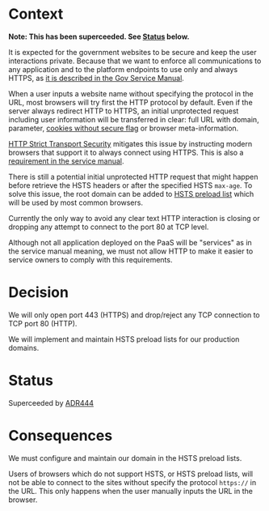 Context
=======

**Note: This has been superceeded. See [Status](#status) below.**

It is expected for the government websites to be secure and keep the user
interactions private. Because that we want to enforce all communications to
any application and to the platform endpoints to use only and always HTTPS,
as [it is described in the Gov Service Manual](https://www.gov.uk/service-manual/technology/using-https).

When a user inputs a website name without specifying the
protocol in the URL, most browsers will try first the HTTP protocol by default.
Even if the server always redirect HTTP to HTTPS, an initial
unprotected request including user information will be transferred
in clear: full URL with domain, parameter, [cookies without secure flag](https://en.wikipedia.org/wiki/HTTP_cookie#Secure_and_HttpOnly)
or browser meta-information.

[HTTP Strict Transport Security](https://en.wikipedia.org/wiki/HTTP_Strict_Transport_Security)
mitigates this issue by instructing modern browsers that support it to
always connect using HTTPS.
This is also a [requirement in the service manual](https://www.gov.uk/service-manual/technology/using-https).

There is still a potential initial unprotected HTTP request that might happen
before retrieve the HSTS headers or after the specified HSTS `max-age`.
To solve this issue, the root domain can be added to
[HSTS preload list](https://hstspreload.appspot.com/) which will be used by most
common browsers.

Currently the only way to avoid any clear text HTTP interaction is closing or
dropping any attempt to connect to the port 80 at TCP level.

Although not all application deployed on the PaaS will be "services"
as in the service manual meaning, we must not allow HTTP to make
it easier to service owners to comply with this requirements.

Decision
========

We will only open port 443 (HTTPS) and drop/reject any TCP connection to TCP port 80 (HTTP).

We will implement and maintain HSTS preload lists for our production domains.


Status
======

Superceeded by [ADR444](ADR444-redirect-http-for-applications)

Consequences
============

We must configure and maintain our domain in the HSTS preload lists.

Users of browsers which do not support HSTS, or HSTS preload lists, will not
be able to connect to the sites without specify the protocol `https://` in
the URL. This only happens when the user manually inputs the URL in the
browser.




